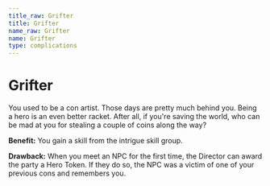 ```yaml
---
title_raw: Grifter
title: Grifter
name_raw: Grifter
name: Grifter
type: complications
---
```


# Grifter

You used to be a con artist. Those days are pretty much behind you. Being a hero is an even better racket. After all, if you're saving the world, who can be mad at you for stealing a couple of coins along the way?

**Benefit:** You gain a skill from the intrigue skill group.

**Drawback:** When you meet an NPC for the first time, the Director can award the party a Hero Token. If they do so, the NPC was a victim of one of your previous cons and remembers you.
